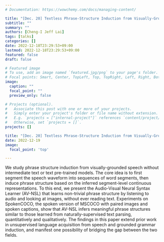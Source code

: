 ```yaml
---
# Documentation: https://wowchemy.com/docs/managing-content/

title: "[Dec. 20] Textless Phrase-Structure Induction from Visually-Grounded Speech"
subtitle: ""
summary: ""
authors: [Cheng-I Jeff Lai]
tags: [talks]
categories: []
date: 2022-12-18T23:29:53+09:00
lastmod: 2022-12-18T23:29:53+09:00
featured: false
draft: false

# Featured image
# To use, add an image named `featured.jpg/png` to your page's folder.
# Focal points: Smart, Center, TopLeft, Top, TopRight, Left, Right, BottomLeft, Bottom, BottomRight.
image:
  caption: ""
  focal_point: ""
  preview_only: false

# Projects (optional).
#   Associate this post with one or more of your projects.
#   Simply enter your project's folder or file name without extension.
#   E.g. `projects = ["internal-project"]` references `content/project/deep-learning/index.md`.
#   Otherwise, set `projects = []`.
projects: []

title: "[Dec. 20] Textless Phrase-Structure Induction from Visually-Grounded Speech"
date: 2022-12-19
image:
  focal_point: 'top'

---
```


We study phrase structure induction from visually-grounded speech without intermediate text or text pre-trained models. The core idea is to first segment the speech waveform into sequences of word segments, then induce phrase structure based on the inferred segment-level continuous representations. To this end, we present the Audio-Visual Neural Syntax Learner (AV-NSL) that learns non-trivial phrase structure by listening to audio and looking at images, without ever reading text. Experiments on SpokenCOCO, the spoken version of MSCOCO with paired images and spoken captions, show that AV-NSL infers meaningful phrase structures similar to those learned from naturally-supervised text parsing, quantitatively and qualitatively. The findings in this paper extend prior work in unsupervised language acquisition from speech and grounded grammar induction, and manifest one possibility of bridging the gap between the two fields.
